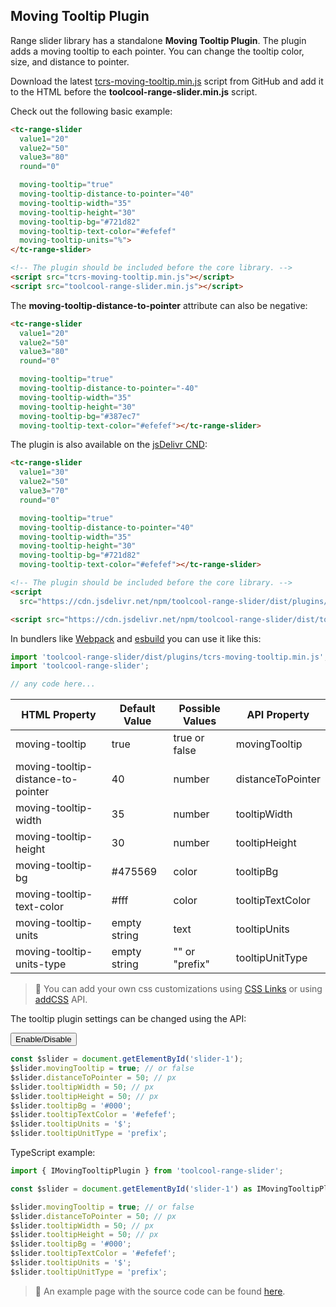 ## Moving Tooltip Plugin

<div data-examples="moving-tooltip"></div>

Range slider library has a standalone **Moving Tooltip Plugin**. The plugin adds a moving tooltip to each pointer. You can change the tooltip color, size, and distance to pointer.


Download the latest [tcrs-moving-tooltip.min.js](https://github.com/toolcool-org/toolcool-range-slider/blob/main/dist/plugins/tcrs-moving-tooltip.min.js) script from GitHub and add it to the HTML before the **toolcool-range-slider.min.js** script.

Check out the following basic example:

```html
<tc-range-slider
  value1="20"
  value2="50"
  value3="80"
  round="0"

  moving-tooltip="true"
  moving-tooltip-distance-to-pointer="40"
  moving-tooltip-width="35"
  moving-tooltip-height="30"
  moving-tooltip-bg="#721d82"
  moving-tooltip-text-color="#efefef"
  moving-tooltip-units="%">
</tc-range-slider>

<!-- The plugin should be included before the core library. -->
<script src="tcrs-moving-tooltip.min.js"></script>
<script src="toolcool-range-slider.min.js"></script>
```

<div class="my-24 flex flex-col items-center">
    <tc-range-slider 
      value1="20"
      value2="50"
      value3="80"
      round="0"
      moving-tooltip="true"
      moving-tooltip-distance-to-pointer="40"
      moving-tooltip-width="35"
      moving-tooltip-height="30"
      moving-tooltip-bg="#721d82"
      moving-tooltip-text-color="#efefef"
      moving-tooltip-units="%">
    </tc-range-slider>
</div>

The **moving-tooltip-distance-to-pointer** attribute can also be negative:

```html
<tc-range-slider
  value1="20"
  value2="50"
  value3="80"
  round="0"

  moving-tooltip="true"
  moving-tooltip-distance-to-pointer="-40"
  moving-tooltip-width="35"
  moving-tooltip-height="30"
  moving-tooltip-bg="#387ec7"
  moving-tooltip-text-color="#efefef"></tc-range-slider>
```

<div class="my-24 flex flex-col items-center">
    <tc-range-slider 
      value1="20"
      value2="50"
      value3="80"
      round="0"
      moving-tooltip="true"
      moving-tooltip-distance-to-pointer="-40"
      moving-tooltip-width="35"
      moving-tooltip-height="30"
      moving-tooltip-bg="#387ec7"
      moving-tooltip-text-color="#efefef">
    </tc-range-slider>
</div>

The plugin is also available on the [jsDelivr CND](https://www.jsdelivr.com/package/npm/toolcool-range-slider):

```html
<tc-range-slider
  value1="30"
  value2="50"
  value3="70"
  round="0"

  moving-tooltip="true"
  moving-tooltip-distance-to-pointer="40"
  moving-tooltip-width="35"
  moving-tooltip-height="30"
  moving-tooltip-bg="#721d82"
  moving-tooltip-text-color="#efefef"></tc-range-slider>

<!-- The plugin should be included before the core library. -->
<script 
  src="https://cdn.jsdelivr.net/npm/toolcool-range-slider/dist/plugins/tcrs-moving-tooltip.min.js"></script>

<script src="https://cdn.jsdelivr.net/npm/toolcool-range-slider/dist/toolcool-range-slider.min.js"></script>
```

In bundlers like [Webpack](https://webpack.js.org/) and [esbuild](https://esbuild.github.io/) you can use it like this:

```js
import 'toolcool-range-slider/dist/plugins/tcrs-moving-tooltip.min.js';
import 'toolcool-range-slider';

// any code here...
```

| HTML Property                      | Default Value | Possible Values | API Property      |
|------------------------------------|---------------|-----------------|-------------------|
| moving-tooltip                     | true          | true or false   | movingTooltip     |
| moving-tooltip-distance-to-pointer | 40            | number          | distanceToPointer | 
| moving-tooltip-width               | 35            | number          | tooltipWidth      |
| moving-tooltip-height              | 30            | number          | tooltipHeight     |
| moving-tooltip-bg                  | #475569       | color           | tooltipBg         |
| moving-tooltip-text-color          | #fff          | color           | tooltipTextColor  | 
| moving-tooltip-units               | empty string  | text            | tooltipUnits      |
| moving-tooltip-units-type          | empty string  | "" or "prefix"  | tooltipUnitType   |



> :pushpin: You can add your own css customizations using [CSS Links](/pages/css-links.html) or using [addCSS](/pages/add-css-api.html) API.

The tooltip plugin settings can be changed using the API:

<div class="mt-24 mb-12 flex flex-col items-center">
    <tc-range-slider
      id="moving-tooltip-slider-1"
      value1="20"
      value2="50"
      value3="80"
      round="0"
      moving-tooltip="true"
      moving-tooltip-distance-to-pointer="40"
      moving-tooltip-width="35"
      moving-tooltip-height="30"
      moving-tooltip-bg="#227380"
      moving-tooltip-text-color="#fff"></tc-range-slider>
    <div class="flex items-center">
        <button id="moving-tooltip-toggle-btn" type="button" class="group inline-flex items-center h-9 rounded-full text-sm font-semibold whitespace-nowrap px-3 focus:outline-none focus:ring-2 bg-sky-50 text-sky-600 hover:bg-sky-100 hover:text-sky-700 focus:ring-sky-600 mt-8 mx-2">Enable/Disable</button>
    </div>
</div>

```js
const $slider = document.getElementById('slider-1');
$slider.movingTooltip = true; // or false
$slider.distanceToPointer = 50; // px
$slider.tooltipWidth = 50; // px
$slider.tooltipHeight = 50; // px
$slider.tooltipBg = '#000';
$slider.tooltipTextColor = '#efefef';
$slider.tooltipUnits = '$';
$slider.tooltipUnitType = 'prefix';
```

TypeScript example:

```typescript
import { IMovingTooltipPlugin } from 'toolcool-range-slider';

const $slider = document.getElementById('slider-1') as IMovingTooltipPlugin;

$slider.movingTooltip = true; // or false
$slider.distanceToPointer = 50; // px
$slider.tooltipWidth = 50; // px
$slider.tooltipHeight = 50; // px
$slider.tooltipBg = '#000';
$slider.tooltipTextColor = '#efefef';
$slider.tooltipUnits = '$';
$slider.tooltipUnitType = 'prefix';
```

> :pushpin: An example page with the source code can be found [here](https://github.com/toolcool-org/toolcool-range-slider/blob/main/examples/28-moving-tooltip-plugin.html).

